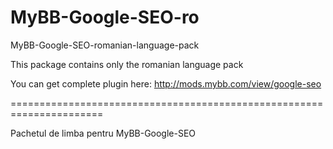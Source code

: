 MyBB-Google-SEO-ro
==================

MyBB-Google-SEO-romanian-language-pack

This package contains only the romanian language pack

You can get complete plugin here: http://mods.mybb.com/view/google-seo

======================================================================

Pachetul de limba pentru MyBB-Google-SEO
